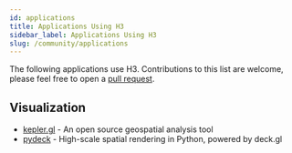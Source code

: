 ```yaml
---
id: applications
title: Applications Using H3
sidebar_label: Applications Using H3
slug: /community/applications
---
```


The following applications use H3. Contributions to this list are welcome, please feel free to open a [pull request](https://github.com/uber/h3/tree/master/docs/website/community/applications.md).

## Visualization

- [kepler.gl](http://kepler.gl/) - An open source geospatial analysis tool
- [pydeck](https://pydeck.gl/) - High-scale spatial rendering in Python, powered by deck.gl
